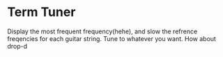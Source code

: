 # Term Tuner

Display the most frequent frequency(hehe), and slow the refrence freqencies for each guitar string.
Tune to whatever you want. How about drop-d
